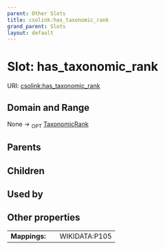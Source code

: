```yaml
---
parent: Other Slots
title: csolink:has_taxonomic_rank
grand_parent: Slots
layout: default
---
```


# Slot: has_taxonomic_rank




URI: [csolink:has_taxonomic_rank](https://w3id.org/csolink/vocab/has_taxonomic_rank)

## Domain and Range

None ->  <sub>OPT</sub> [TaxonomicRank](TaxonomicRank.md)

## Parents


## Children


## Used by


## Other properties

|  |  |  |
| --- | --- | --- |
| **Mappings:** | | WIKIDATA:P105 |

